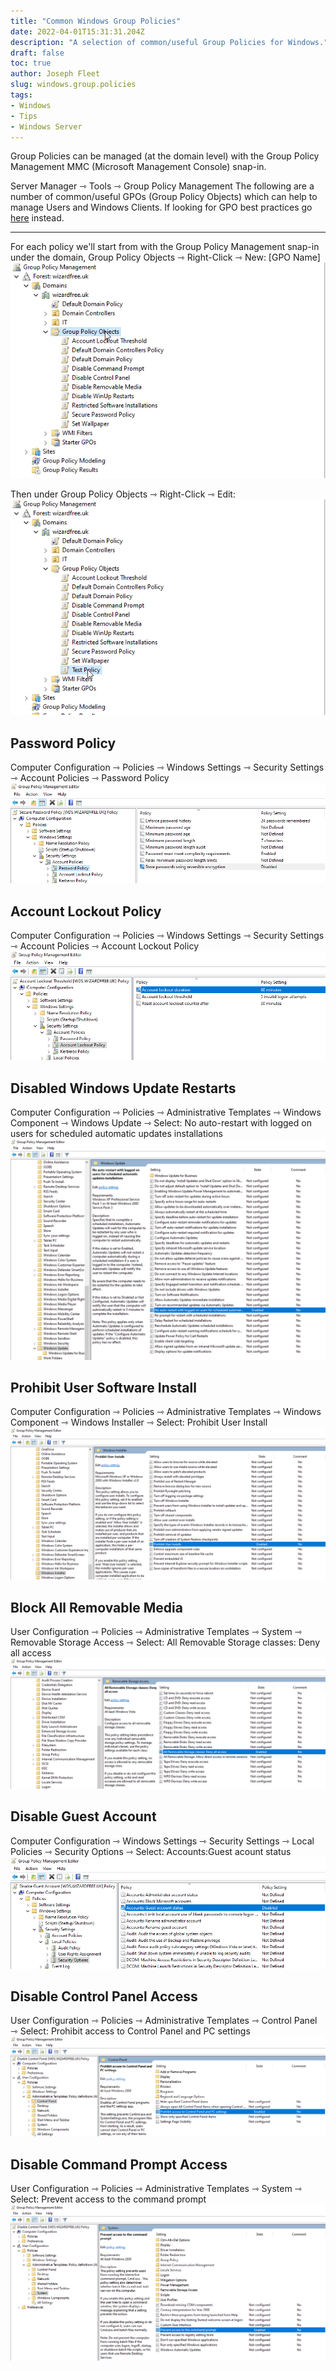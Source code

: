 ```yaml
---
title: "Common Windows Group Policies"
date: 2022-04-01T15:31:31.204Z
description: "A selection of common/useful Group Policies for Windows."
draft: false
toc: true
author: Joseph Fleet
slug: windows.group.policies
tags:
- Windows
- Tips
- Windows Server
---
```


Group Policies can be managed (at the domain level) with the Group Policy Management MMC (Microsoft Management Console) snap-in.

Server Manager ⇾ Tools ⇾ Group Policy Management
The following are a number of common/useful GPOs (Group Policy Objects) which can help to manage Users and Windows Clients.
If looking for GPO best practices go [here](/404) instead.

---
For each policy we'll start from with the Group Policy Management snap-in under the domain, Group Policy Objects ⇾ Right-Click ⇾ New: [GPO Name]
![createpolicy.gif](/group-policy/createpolicy.gif)

Then under Group Policy Objects ⇾ Right-Click ⇾ Edit:
![editpolicy.gif](/group-policy/editpolicy.gif)
## **Password Policy**
Computer Configuration ⇾ Policies ⇾ Windows Settings ⇾ Security Settings ⇾ Account Policies ⇾ Password Policy
![password-policy-example.png](/group-policy/password-policy-example.png)

## **Account Lockout Policy**
Computer Configuration ⇾ Policies ⇾ Windows Settings ⇾ Security Settings ⇾ Account Policies ⇾ Account Lockout Policy 
![account-lockout-example.png](/group-policy/account-lockout-example.png)

## **Disabled Windows Update Restarts**
Computer Configuration ⇾ Policies ⇾ Administrative Templates ⇾ Windows Component ⇾ Windows Update ⇾ Select: No auto-restart with logged on users for scheduled automatic updates installations
![auto-restart.png](/group-policy/auto-restart.png)

## **Prohibit User Software Install**
Computer Configuration ⇾ Policies ⇾ Administrative Templates ⇾ Windows Component ⇾ Windows Installer ⇾ Select: Prohibit User Install
![prohibit-user-install.png](/group-policy/prohibit-user-install.png)

## **Block All Removable Media**
User Configuration ⇾ Policies ⇾ Administrative Templates ⇾ System ⇾ Removable Storage Access ⇾ Select: All Removable Storage classes: Deny all access
![block-removable.png](/group-policy/block-removable.png)

## **Disable Guest Account**
Computer Configuration ⇾ Windows Settings ⇾ Security Settings ⇾ Local Policies ⇾ Security Options ⇾ Select: Accounts:Guest acount status
![guest-gpo.png](/group-policy/guest-gpo.png)

## **Disable Control Panel Access**
User Configuration ⇾ Policies ⇾ Administrative Templates ⇾ Control Panel ⇾ Select: Prohibit access to Control Panel and PC settings
![prohibit-control.png](/group-policy/prohibit-control.png)

## **Disable Command Prompt Access**
User Configuration ⇾ Policies ⇾ Administrative Templates ⇾ System ⇾ Select: Prevent access to the command prompt
![prohibit-cmd.png](/group-policy/prohibit-cmd.png)